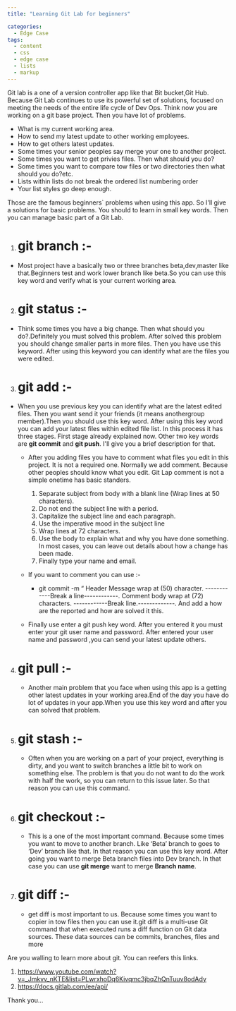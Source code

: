```yaml
---
title: "Learning Git Lab for beginners"

categories:
  - Edge Case
tags:
  - content
  - css
  - edge case
  - lists
  - markup
---
```


Git lab is a one of a version controller app like that Bit bucket,Git Hub. Because Git Lab continues to use its powerful set of solutions, focused on meeting the needs of the entire life cycle of Dev Ops. Think now you are working on a git base project. Then you have lot of problems.


* What is my current working area.
* How to send my latest update to other working employees.
* How to get others latest updates.
* Some times  your senior peoples say merge your one to another project.
* Some times you want to get privies files. Then what should you do?
* Some times you want to compare tow files or two directories then what should you do?etc.
* Lists within lists do not break the ordered list numbering order
* Your list styles go deep enough.

Those are the famous beginners` problems when using this app. So I'll give a solutions for basic problems. You should to learn in small key words. Then you can manage basic part of a Git Lab.

1. # git branch 	:-
  * Most project have a basically two or three branches beta,dev,master like that.Beginners test and work lower branch like beta.So you can 
use this key word and verify what is your current working area.
2. # git status 	:- 
  * Think some times you have a big change. Then what should you do?.Definitely you must solved this problem. After solved this problem you 
should change smaller parts in more files. Then you have use this keyword. After using this keyword you can identify what are the files you were edited.
3. # git add		:-
  * When you use previous key you can identify what are the latest edited files. Then you want send it your friends (it means anothergroup member).Then you should use this key word. After using this key word you can add your latest files within edited file list. In this process it has three stages. First stage already explained now. Other two key words are **git commit** and **git push**. I'll give you a brief description for that.
    * After you adding files you have to comment what files you edit in this project. It is not a required one. Normally we add comment. Because other peoples should know what you edit. Git Lap comment is not a simple onetime has basic standers.
      1. Separate subject from body with a blank line (Wrap lines at 50 characters). 
      2. Do not end the subject line with a period.
      3. Capitalize the subject line and each paragraph.
      4. Use the imperative mood in the subject line 
      5. Wrap lines at 72 characters.
      6. Use the body to explain what and why you have done something. In most cases, you can leave out details about how a change has been made. 
      7. Finally type your name and email.	

	* If you want to comment you can use :-

	  *  git commit -m
		 “ Header Message wrap at (50) character.
		   ------------Break a line------------.
		   Comment body wrap at (72) characters. 
		   ------------Break line.-------------.
		   And add a how are the reported and how are solved it this.

    * Finally use enter a git push key word. After you entered it you must enter your git user name and password. After entered your user name and password ,you can send your latest update others.
4. # git pull		:-
    * Another main problem that you face when using this app is a getting other latest updates in your working area.End of the day you have do lot of updates in your app.When you use this key word and after you can solved that problem.
5. # git stash		:-
    * Often when you are working on a part of your project, everything is dirty, and you want to switch branches a little bit to work on something else. The problem is that you do not want to do the work with half the work, so you can return to this issue later. So that reason you can use this command.
6. # git checkout	:- 
    * This is a one of the most important  command. Because some times you want to move to another branch. Like ‘Beta’  branch to goes to ‘Dev’ branch like that. In that reason you can use this key word. After going you want to merge Beta branch files into Dev branch. In that case you can use **git merge** want to merge **Branch name**.
7. # git diff		:-
    * get diff is most important to us. Because some times you want to copier in tow files then you can use it.git diff is a multi-use Git command that when executed runs a diff function on Git data sources. These data sources can be commits, branches, files and more


Are you walling to learn more about git. You can reefers this links.

 1. https://www.youtube.com/watch?v=_Jmkvv_nKTE&list=PLwrxhoDq6Kivqmc3jbqZhQnTuuv8odAdy
 2. https://docs.gitlab.com/ee/api/

Thank you...
